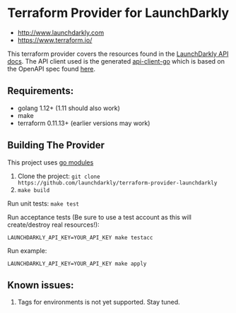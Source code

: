 Terraform Provider for LaunchDarkly
=====

- http://www.launchdarkly.com
- https://www.terraform.io/

This terraform provider covers the resources found in the [LaunchDarkly API docs](https://apidocs.launchdarkly.com/reference). 
The API client used is the generated [api-client-go](https://github.com/launchdarkly/api-client-go) which is based on the OpenAPI spec found [here](https://github.com/launchdarkly/ld-openapi). 

Requirements:
-------
- golang 1.12+ (1.11 should also work)
- make
- terraform 0.11.13+ (earlier versions may work)

Building The Provider
---------------------
This project uses [go modules](https://github.com/golang/go/wiki/Modules)

1. Clone the project: `git clone https://github.com/launchdarkly/terraform-provider-launchdarkly`
1. `make build`

Run unit tests:
`make test`

Run acceptance tests (Be sure to use a test account as this will create/destroy real resources!):
```
LAUNCHDARKLY_API_KEY=YOUR_API_KEY make testacc
```

Run example:
```
LAUNCHDARKLY_API_KEY=YOUR_API_KEY make apply
```

Known issues:
------
1. Tags for environments is not yet supported. Stay tuned.